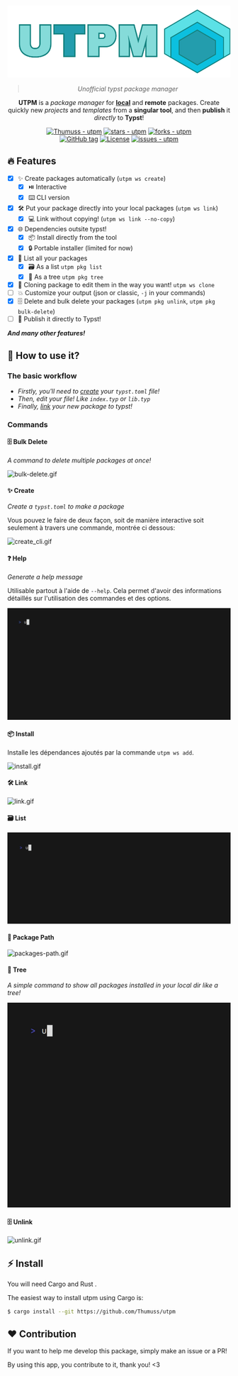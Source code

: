 <div align="center">

![UTPM logo](./assets/logo.svg)

> _Unofficial typst package manager_

**UTPM** is a _package manager_ for **[local](https://github.com/typst/packages#local-packages)** and **remote** packages. Create quickly new _projects_ and _templates_ from a **singular tool**, and then **publish** it _directly_ to **Typst**!

[![Thumuss - utpm](https://img.shields.io/static/v1?label=Thumuss&message=utpm&color=blue&logo=github)](https://github.com/Thumuss/utpm "Go to GitHub repo")
[![stars - utpm](https://img.shields.io/github/stars/Thumuss/utpm?style=social)](https://github.com/Thumuss/utpm)
[![forks - utpm](https://img.shields.io/github/forks/Thumuss/utpm?style=social)](https://github.com/Thumuss/utpm)
<br/>
[![GitHub tag](https://img.shields.io/github/tag/Thumuss/utpm?include_prereleases=&sort=semver&color=blue)](https://github.com/Thumuss/utpm/releases/)
[![License](https://img.shields.io/badge/License-MIT-blue)](#license)
[![issues - utpm](https://img.shields.io/github/issues/Thumuss/utpm)](https://github.com/Thumuss/utpm/issues)


</div>

## 🔥 Features

- [x] ✨ Create packages automatically (`utpm ws create`)
  - [x] ⏯️ Interactive
  - [x] ⌨️ CLI version
- [x] 🛠 Put your package directly into your local packages (`utpm ws link`)
  - [x] 💻 Link without copying! (`utpm ws link --no-copy`)
- [x] 🌐 Dependencies outsite typst!
  - [x] 📦 Install directly from the tool
  - [x] 🔒 Portable installer (limited for now)
- [x] 📃 List all your packages
  - [x] 🗃️ As a list `utpm pkg list`
  - [x] 🌲 As a tree `utpm pkg tree`
- [x] 🔎 Cloning package to edit them in the way you want! `utpm ws clone`
- [ ] 💥 Customize your output (json or classic, `-j` in your commands)
- [x] 🗄️ Delete and bulk delete your packages (`utpm pkg unlink`, `utpm pkg bulk-delete`)
- [ ] 🚀 Publish it directly to Typst!

**_And many other features!_**

## 🔎 How to use it?

### The basic workflow

- _Firstly, you'll need to [create](#create) your `typst.toml` file!_
- _Then, edit your file! Like `index.typ` or `lib.typ`_
- _Finally, [link](#link) your new package to typst!_

### Commands

#### 🗄️ Bulk Delete

<!-- TODO: GIF -->

_A command to delete multiple packages at once!_

![bulk-delete.gif](./assets/gifs/bulk_delete.gif)

<div id="create">

#### ✨ Create
_Create a `typst.toml` to make a package_

Vous pouvez le faire de deux façon, soit de manière interactive soit seulement à travers une commande, montrée ci dessous:

![create_cli.gif](./assets/gifs/create_cli.gif)
<!-- TODO: GIF v2 -->



</div>
<div id="help">


#### ❓ Help

_Generate a help message_

Utilisable partout à l'aide de `--help`. Cela permet d'avoir des informations détaillés sur l'utilisation des commandes et des options.

![help.gif](./assets/gifs/help.gif)

</div>
<div id="install">

#### 📦 Install
Installe les dépendances ajoutés par la commande `utpm ws add`.  

![install.gif](./assets/gifs/install.gif)
<!-- TODO: GIF & text-->

</div>
<div id="link">

#### 🛠 Link
![link.gif](./assets/gifs/link.gif)
<!-- TODO: GIF & text-->

</div>
<div id="list">

#### 🗃️ List
<!-- TODO: text -->

![list.gif](./assets/gifs/list.gif)

</div>
<div id="package-path">
<!-- TODO: text -->

#### 🚦 Package Path

![packages-path.gif](./assets/gifs/packages-path.gif)

</div>
<div id="tree">

#### 🌲 Tree

_A simple command to show all packages installed in your local dir like a tree!_

![tree.gif](./assets/gifs/tree.gif)

</div>
<div id="unlink">
<!-- TODO: GIF -->

#### 🗄️ Unlink

![unlink.gif](./assets/gifs/unlink.gif)

</div>

## ⚡ Install

You will need Cargo and Rust .

The easiest way to install utpm using Cargo is:

```bash
$ cargo install --git https://github.com/Thumuss/utpm
```

## ❤️ Contribution

If you want to help me develop this package, simply make an issue or a PR!

By using this app, you contribute to it, thank you! <3
